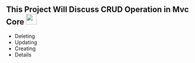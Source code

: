 ## This Project Will Discuss CRUD Operation in Mvc Core <img src="https://github.com/TheDudeThatCode/TheDudeThatCode/blob/master/Assets/Hi.gif" width="29px">

<ul>
  <li>Deleting</li>
  <li>Updating</li>
  <li>Creating</li>
  <li>Details</li>
 </ul>
